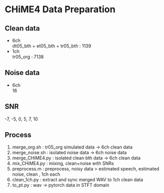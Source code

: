 # CHiME4 Data Preparation

## Clean data  
+ 6ch  
dt05_bth + et05_bth +  tr05_bth : 1139   
+ 1ch  
tr05_org : 7138  
 
## Noise data  
+ 6ch  
16 

## SNR  
-7, -5, 0, 5, 7, 10

## Process  
1. merge_org.sh : tr05_org simulated data -> 6ch clean data    
2. merge_noise.sh  : isolated noise data -> 6ch noise data  
3. merge_CHiME4.py : isolated clean bth data -> 6ch clean data  
4. mix_CHiME4.py   : mixing, clean+noise with SNRs  
5. preprocess.m    : preprocess,  noisy data  > estimated speech, estimated noise, clean , 1ch each  
6. clean_1ch.py    : extract and sync merged WAV to 1ch clean data    
7. to_pt.py        :  wav -> pytorch data in STFT domain    
  
